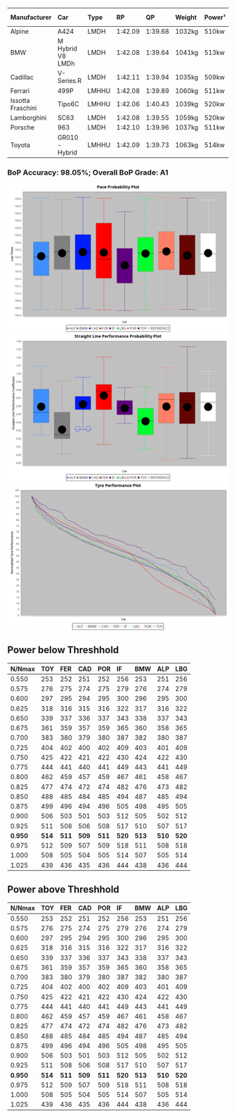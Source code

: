 |Manufacturer|Car|Type|RP|QP|Weight|Power¹|Threshhold|PINC|Power²|E/Stint|AVG Vmax|FDS|RDLC|L/Stint|BOP-Grade|ModelAccuracy|ModelPoints|Match%|
|:-|:-|:-|:-|:-|:-|:-|:-|:-|:-|:-|:-|:-|:-|:-|:-|:-|:-|:-|
|Alpine|A424|LMDH|1:42.09|1:39.68|1032kg|510kw|210.0kph|0%|510kw|900MJ|296.85kph|-|1.03|33|~A1|81.46%|523|100.00%|
|BMW|M Hybrid V8 LMDh|LMDH|1:42.08|1:39.64|1041kg|513kw|210.0kph|0%|513kw|896MJ|292.35kph|-|1.02|33|~A1|98.60%|1690|100.00%|
|Cadillac|V-Series.R|LMDH|1:42.11|1:39.94|1035kg|509kw|210.0kph|0%|509kw|882MJ|296.34kph|-|1.02|33|~A1|98.38%|1765|95.87%|
|Ferrari|499P|LMHHU|1:42.08|1:39.89|1060kg|511kw|210.0kph|0%|511kw|892MJ|298.05kph|190kph|1.03|33|~A1|92.24%|2247|100.00%|
|Issotta Fraschini|Tipo6C|LMHHU|1:42.06|1:40.43|1039kg|520kw|210.0kph|0%|520kw|918MJ|297.01kph|190kph|1.07|33|+A2|66.67%|96|92.39%|
|Lamborghini|SC63|LMDH|1:42.08|1:39.55|1059kg|520kw|210.0kph|0%|520kw|901MJ|293.82kph|-|1.03|33|~A1|96.77%|419|96.12%|
|Porsche|963|LMDH|1:42.10|1:39.96|1037kg|511kw|210.0kph|0%|511kw|893MJ|296.76kph|-|1.02|33|~A1|96.81%|5438|100.00%|
|Toyota|GR010 - Hybrid|LMHHU|1:42.09|1:39.73|1063kg|514kw|210.0kph|0%|514kw|905MJ|295.98kph|190kph|1.03|33|~A1|86.04%|1751|100.00%|

### BoP Accuracy: 98.05%; Overall BoP Grade: A1
![PACECHART](./IMG/AUTO.png)
![STRAIGHTLINEPERFORMANCECHART](./IMG/AUTO_sp.png)
![TYREPERFORMANCECHART](./IMG/AUTO_tw.png)

## Power below Threshhold
|N/Nmax|TOY|FER|CAD|POR|IF|BMW|ALP|LBG|
|:-|:-|:-|:-|:-|:-|:-|:-|:-|
|0.550|253|252|251|252|256|253|251|256|
|0.575|276|275|274|275|279|276|274|279|
|0.600|297|295|294|295|300|296|295|300|
|0.625|318|316|315|316|322|317|316|322|
|0.650|339|337|336|337|343|338|337|343|
|0.675|361|359|357|359|365|360|358|365|
|0.700|383|380|379|380|387|382|380|387|
|0.725|404|402|400|402|409|403|401|409|
|0.750|425|422|421|422|430|424|422|430|
|0.775|444|441|440|441|449|443|441|449|
|0.800|462|459|457|459|467|461|458|467|
|0.825|477|474|472|474|482|476|473|482|
|0.850|488|485|484|485|494|487|485|494|
|0.875|499|496|494|496|505|498|495|505|
|0.900|506|503|501|503|512|505|502|512|
|0.925|511|508|506|508|517|510|507|517|
|**0.950**|**514**|**511**|**509**|**511**|**520**|**513**|**510**|**520**|
|0.975|512|509|507|509|518|511|508|518|
|1.000|508|505|504|505|514|507|505|514|
|1.025|439|436|435|436|444|438|436|444|

## Power above Threshhold
|N/Nmax|TOY|FER|CAD|POR|IF|BMW|ALP|LBG|
|:-|:-|:-|:-|:-|:-|:-|:-|:-|
|0.550|253|252|251|252|256|253|251|256|
|0.575|276|275|274|275|279|276|274|279|
|0.600|297|295|294|295|300|296|295|300|
|0.625|318|316|315|316|322|317|316|322|
|0.650|339|337|336|337|343|338|337|343|
|0.675|361|359|357|359|365|360|358|365|
|0.700|383|380|379|380|387|382|380|387|
|0.725|404|402|400|402|409|403|401|409|
|0.750|425|422|421|422|430|424|422|430|
|0.775|444|441|440|441|449|443|441|449|
|0.800|462|459|457|459|467|461|458|467|
|0.825|477|474|472|474|482|476|473|482|
|0.850|488|485|484|485|494|487|485|494|
|0.875|499|496|494|496|505|498|495|505|
|0.900|506|503|501|503|512|505|502|512|
|0.925|511|508|506|508|517|510|507|517|
|**0.950**|**514**|**511**|**509**|**511**|**520**|**513**|**510**|**520**|
|0.975|512|509|507|509|518|511|508|518|
|1.000|508|505|504|505|514|507|505|514|
|1.025|439|436|435|436|444|438|436|444|
